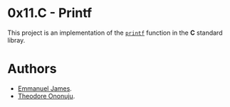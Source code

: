# 0x11.C - Printf

This project is an implementation of the [`printf`](https://www.tutorialspoint.com/c_standard_library/c_function_printf.htm) function in the __C__ standard libray.

**Authors**
=========
- [Emmanuel James](https://github.com/Deerah1234).
- [Theodore Ononuju](https://github.com/Denzelcole).
